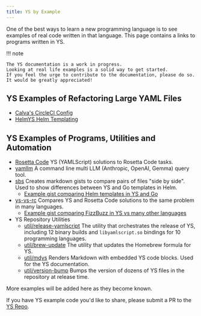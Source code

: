 ```yaml
---
title: YS by Example
---
```


One of the best ways to learn a new programming language is to see examples of
real code written in that language.
This page contains a links to programs written in YS.

!!! note

    The YS documentation is a work in progress.
    Looking at real life examples is a solid way to get started.
    If you feel the urge to contribute to the documentation, please do so.
    It would be greatly appreciated!

## YS Examples of Refactoring Large YAML Files

* [Calva's CircleCI Config](
  https://github.com/BetterThanTomorrow/calva/tree/published/.circleci#circleci-configyml)
* [HelmYS Helm Templating](
  https://github.com/kubeys/helmys?tab=readme-ov-file#helmys)


## YS Examples of Programs, Utilities and Automation

* [Rosetta Code](https://rosettacode.org/wiki/Category:YAMLScript)
  YS (YAMLScript) solutions to Rosetta Code tasks.
* [yamllm](https://github.com/yaml/yamllm/blob/main/bin/yamllm.ys)
  A command line multi LLM (Anthropic, OpenAI, Gemma) query tool.
* [sbs](https://github.com/ingydotnet/sbs/blob/main/bin/sbs)
  Creates markdown gists to compare pairs of files "side by side".
  Used to show differences between YS and Go templates in Helm.
  * [Example gist comparing Helm templates in YS and Go](
    https://gist.github.com/ingydotnet/ff0638edf1bcb53c45161dce2d777f74)
* [ys-vs-rc](
  https://github.com/ingydotnet/yamlscript-vs-rosetta/blob/main/bin/ys-vs-rc)
  Compares YS and Rosetta Code solutions to the same problem in many languages.
  * [Example gist comparing FizzBuzz in YS vs many other languages](
    https://gist.github.com/ingydotnet/9ece4af186c6a6dcfd589c446dab9b38)
* YS Repository Utilities
  * [util/release-yamlscript](
    https://github.com/yaml/yamlscript/blob/main/util/release-yamlscript)
    The utility that orchestrates the release of YS, including 12 binary builds
    and `libyamlscript.so` bindings for 10 programming languages.
  * [util/brew-update](
    https://github.com/yaml/yamlscript/blob/main/util/brew-update)
    The utility that updates the Homebrew formula for YS.
  * [util/mdys](
    https://github.com/yaml/yamlscript/blob/main/util/mdys)
    Renders Markdown with embedded YS code blocks.
    Used for the YS documentation.
  * [util/version-bump](
    https://github.com/yaml/yamlscript/blob/main/util/version-bump)
    Bumps the version of dozens of YS files in the repository at
    release time.


More examples will be added here as they become known.

If you have YS example code you'd like to share, please submit a PR to the
[YS Repo](https://github.com/yaml/yamlscript).
